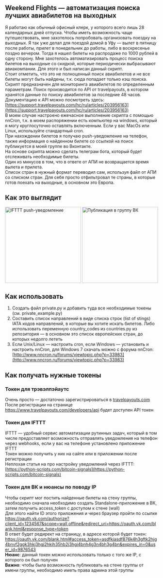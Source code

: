 ## Weekend Flights — автоматизация поиска лучших авиабилетов на выходных
Я работаю как обычный офисный клерк, у которого всего лишь 28 календарных дней отпуска. Чтобы иметь возможность чаще путешествовать, мне захотелось попробовать организовать поездку на выходных. Я так уже делал для поездой домой в Уфу — вылет в пятницу после работы, прилет в понедельник до работы, либо в воскресенье поздно вечером. Тогда я нашел билеты на распродаже по 1000 рублей в одну сторону. Мне захотелось автоматизировать процесс поиска билетов на выходные со скидкой, которые периодически выбрасывают авиакомпании. Для этого и был написан данный скрипт.  
Стоит отметить, что это не полноценный поиск авиабилетов и не все билеты могут быть найдены, т.к. сюда попадает только кэш поиска.  
Скрипт предназначен для мониторинга авиабилетов по определенным параметрам. Поиск производится по API от travelpayouts, в котором хранятся данные по поиску авиабилетов за последние 48 часов. Документацию к API можно посмотреть здесь: [https://support.travelpayouts.com/hc/ru/articles/203956163](https://support.travelpayouts.com/hc/ru/articles/203956163)  
В моем случае настроено ежечасное выполнение скрипта с помощью nnCron, т.к. в моем распоряжении есть компьютер на windows, который я могу круглосуточно оставлять включенным. Если у вас MacOs или Linux, используйте стандартный cron.  
При нахождении билетов я получаю push-уведомление на телефон, также информация о найденном билете со ссылкой на поиск публикуется в моей группе во Вконтакте.  
На основе скрипта можно сделать телеграм бота, который будет отслеживать необходимые билеты.  
Один из минусов в том, что в ответе от АПИ не возвращается время вылета и прилета.  
Список стран в нужный формат переводил сам, используя файл от АПИ со списком стран. Для себя просто отфильтровал те страны, в которые готов поехать на выходные, в основном это Европа.  

## Как это выглядит
<img src="https://pp.userapi.com/c848620/v848620142/121ae1/Qgv91N9QSHI.jpg" alt="IFTTT push-уведомление" width="250"/> <img src="https://pp.userapi.com/c847219/v847219142/1a1f69/NgD6-0dJyrU.jpg" alt="Публикация в группу ВК" width="250"/>  

## Как использовать
1. Создать файл private.py и добавить туда все необходимые токены (см. private_example.py)  
2. Составить список направлений в виде списка строк (list of stings) IATA кодов направлений, в которые вы хотите искать билетов. Либо использовать переменную country_codes из countries.py из репозитория — в основном это список европейских стран, до которых недолго лететь  
3. Если Unix/Linux — настроить cron, если Windows — установить и настроить nnCron, для Windows 7 скачать можно с форума nnCron: [http://www.nncron.ru/forums/viewtopic.php?p=33983](http://www.nncron.ru/forums/viewtopic.php?p=33983)

## Как получать нужные токены
### Токен для трэвэлпэйаутс
Очень просто — достаточно зарегистрироваться в [travelpayouts.com](https://www.travelpayouts.com/)  
После регистрации на странице https://www.travelpayouts.com/developers/api будет доступен API токен  

### Токен для IFTTT
IFTTT — удобный сервис автоматизации рутинных задач, который в том числе предоставляет возможность отправлять уведомления на телефон через webhooks, если у вас на телефоне установлено приложение IFTTT  
Токен можно получить у них на сайте или в приложении после регистрации  
Неплохая статья на про настройку уведомлений через IFTTT: [https://python-scripts.com/bitcoin-signals](https://python-scripts.com/bitcoin-signals)

### Токен для ВК и нюансы по поводу IP
Чтобы скрипт мог постить найденные билеты на стену группы, необходимо сначала необходимо создать Standalone-приложение в ВК, затем получить access_token с доступом к стене (wall)  
Для этого найти ID этого приложения и через браузер пройти по ссылке https://oauth.vk.com/authorize?client_id=1234567&scope=wall,offline&redirect_uri=https://oauth.vk.com/blank.html&response_type=token  
В ответ будет редирект на страницу, в адресе которой будет токен: https://oauth.vk.com/blank.html#access_token=asdfkjasdf876k4h3gftk2hjg4bnvf2ggk3hkj3hgj2hkjh35hb2j3hgj4bnh4g3n4bh3g4bn&expires_in=0&user_id=9876543  
**Нюанс**: данный токен можно использовать только с того же IP, с которого он был получен  
**Важно**: чтобы была возможность публиковать на стене группы от имени группы, необходимо иметь права админа этой группы

<!--
Описать, что у меня в private.py - какие ключи нужно получить

Как запустить для теста

Описать, что делает каждая функция, можно кратко, т.к. еще может все поменяться

Как настроить nnCron
	нюансы с логами - надо указывать полный путь от диска С
	с путями до папок, которые содержали русские имена, возникали проблемы, поэтому я сделал папку со скриптом на самом диске С
	nnCron для Windows 7 можно скачать по ссылке в этой ветке форума http://www.nncron.ru/forums/viewtopic.php?p=33983
	чтобы сделать задание, необходимо нажать правой кнопкой на иконку запущенной программы (обычно она в трее), 
	далее New Task, откроется окно
	чтобы настроить ежечасное выполнение скрипта, ...
	галочка active 
	далее на вкладке необходимо выбрать "Run application or open document"
-->
